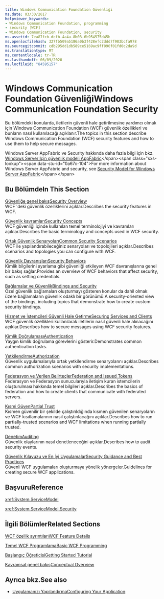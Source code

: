 ```yaml
---
title: Windows Communication Foundation Güvenliği
ms.date: 03/30/2017
helpviewer_keywords:
- Windows Communication Foundation, programming
- security [WCF]
- Windows Communication Foundation, security
ms.assetid: 7ea87fcb-dcfb-4a4a-8b03-6b954575d45b
ms.openlocfilehash: 327fb509a5186a0b3f428efc2ddd7f983bcfa978
ms.sourcegitcommit: cdb295dd1db589ce5169ac9ff096f01fd0c2da9d
ms.translationtype: MT
ms.contentlocale: tr-TR
ms.lasthandoff: 06/09/2020
ms.locfileid: "84595157"
---
```

# <a name="windows-communication-foundation-security"></a><span data-ttu-id="0a67c-102">Windows Communication Foundation Güvenliği</span><span class="sxs-lookup"><span data-stu-id="0a67c-102">Windows Communication Foundation Security</span></span>
<span data-ttu-id="0a67c-103">Bu bölümdeki konularda, iletilerin güvenli hale getirilmesine yardımcı olmak için Windows Communication Foundation (WCF) güvenlik özellikleri ve bunların nasıl kullanılacağı açıklanır.</span><span class="sxs-lookup"><span data-stu-id="0a67c-103">The topics in this section describe Windows Communication Foundation (WCF) security features and how to use them to help secure messages.</span></span>  
  
 <span data-ttu-id="0a67c-104">Windows Server AppFabric ve Security hakkında daha fazla bilgi için bkz. [Windows Server Için güvenlik modeli AppFabric](https://docs.microsoft.com/previous-versions/appfabric/ee677202(v=azure.10))</span><span class="sxs-lookup"><span data-stu-id="0a67c-104">For more information about Windows Server AppFabric and security, see [Security Model for Windows Server AppFabric](https://docs.microsoft.com/previous-versions/appfabric/ee677202(v=azure.10))</span></span>  
  
## <a name="in-this-section"></a><span data-ttu-id="0a67c-105">Bu Bölümde</span><span class="sxs-lookup"><span data-stu-id="0a67c-105">In This Section</span></span>  
 [<span data-ttu-id="0a67c-106">Güvenliğe genel bakış</span><span class="sxs-lookup"><span data-stu-id="0a67c-106">Security Overview</span></span>](security-overview.md)  
 <span data-ttu-id="0a67c-107">WCF 'deki güvenlik özelliklerini açıklar.</span><span class="sxs-lookup"><span data-stu-id="0a67c-107">Describes the security features in WCF.</span></span>  
  
 [<span data-ttu-id="0a67c-108">Güvenlik kavramları</span><span class="sxs-lookup"><span data-stu-id="0a67c-108">Security Concepts</span></span>](security-concepts.md)  
 <span data-ttu-id="0a67c-109">WCF güvenliği içinde kullanılan temel terminolojiyi ve kavramları açıklar.</span><span class="sxs-lookup"><span data-stu-id="0a67c-109">Describes the basic terminology and concepts used in WCF security.</span></span>  
  
 [<span data-ttu-id="0a67c-110">Ortak Güvenlik Senaryoları</span><span class="sxs-lookup"><span data-stu-id="0a67c-110">Common Security Scenarios</span></span>](common-security-scenarios.md)  
 <span data-ttu-id="0a67c-111">WCF ile yapılandırabileceğiniz senaryoları ve topolojileri açıklar.</span><span class="sxs-lookup"><span data-stu-id="0a67c-111">Describes scenarios and topologies you can configure with WCF.</span></span>  
  
 [<span data-ttu-id="0a67c-112">Güvenlik Davranışları</span><span class="sxs-lookup"><span data-stu-id="0a67c-112">Security Behaviors</span></span>](security-behaviors-in-wcf.md)  
 <span data-ttu-id="0a67c-113">Kimlik bilgilerini ayarlama gibi güvenliği etkileyen WCF davranışlarına genel bir bakış sağlar.</span><span class="sxs-lookup"><span data-stu-id="0a67c-113">Provides an overview of WCF behaviors that affect security, such as setting credentials.</span></span>  
  
 [<span data-ttu-id="0a67c-114">Bağlamalar ve Güvenlik</span><span class="sxs-lookup"><span data-stu-id="0a67c-114">Bindings and Security</span></span>](bindings-and-security.md)  
 <span data-ttu-id="0a67c-115">Özel güvenlik bağlamaları oluşturmayı gösteren konular da dahil olmak üzere bağlamaların güvenlik odaklı bir görünümü.</span><span class="sxs-lookup"><span data-stu-id="0a67c-115">A security-oriented view of the bindings, including topics that demonstrate how to create custom security bindings.</span></span>  
  
 [<span data-ttu-id="0a67c-116">Hizmet ve İstemcileri Güvenli Hale Getirme</span><span class="sxs-lookup"><span data-stu-id="0a67c-116">Securing Services and Clients</span></span>](securing-services-and-clients.md)  
 <span data-ttu-id="0a67c-117">WCF güvenlik özellikleri kullanılarak iletilerin nasıl güvenli hale alınacağını açıklar.</span><span class="sxs-lookup"><span data-stu-id="0a67c-117">Describes how to secure messages using WCF security features.</span></span>  
  
 [<span data-ttu-id="0a67c-118">Kimlik Doğrulaması</span><span class="sxs-lookup"><span data-stu-id="0a67c-118">Authentication</span></span>](authentication-in-wcf.md)  
 <span data-ttu-id="0a67c-119">Yaygın kimlik doğrulama görevlerini gösterir.</span><span class="sxs-lookup"><span data-stu-id="0a67c-119">Demonstrates common authentication tasks.</span></span>  
  
 [<span data-ttu-id="0a67c-120">Yetkilendirme</span><span class="sxs-lookup"><span data-stu-id="0a67c-120">Authorization</span></span>](authorization-in-wcf.md)  
 <span data-ttu-id="0a67c-121">Güvenlik uygulamalarıyla ortak yetkilendirme senaryolarını açıklar.</span><span class="sxs-lookup"><span data-stu-id="0a67c-121">Describes common authorization scenarios with security implementations.</span></span>  
  
 [<span data-ttu-id="0a67c-122">Federasyon ve Verilen Belirteçler</span><span class="sxs-lookup"><span data-stu-id="0a67c-122">Federation and Issued Tokens</span></span>](federation-and-issued-tokens.md)  
 <span data-ttu-id="0a67c-123">Federasyon ve Federasyon sunucularıyla iletişim kuran istemcilerin oluşturulması hakkında temel bilgileri açıklar.</span><span class="sxs-lookup"><span data-stu-id="0a67c-123">Describes the basics of federation and how to create clients that communicate with federated servers.</span></span>  
  
 [<span data-ttu-id="0a67c-124">Kısmi Güven</span><span class="sxs-lookup"><span data-stu-id="0a67c-124">Partial Trust</span></span>](partial-trust.md)  
 <span data-ttu-id="0a67c-125">Kısmen güvenilir bir şekilde çalıştırıldığında kısmen güvenilen senaryoların ve WCF kısıtlamalarının nasıl çalıştırılacağını açıklar.</span><span class="sxs-lookup"><span data-stu-id="0a67c-125">Describes how to run partially-trusted scenarios and WCF limitations when running partially trusted.</span></span>  
  
 [<span data-ttu-id="0a67c-126">Denetim</span><span class="sxs-lookup"><span data-stu-id="0a67c-126">Auditing</span></span>](auditing-security-events.md)  
 <span data-ttu-id="0a67c-127">Güvenlik olaylarının nasıl denetleneceğini açıklar.</span><span class="sxs-lookup"><span data-stu-id="0a67c-127">Describes how to audit security events.</span></span>  
  
 [<span data-ttu-id="0a67c-128">Güvenlik Kılavuzu ve En İyi Uygulamalar</span><span class="sxs-lookup"><span data-stu-id="0a67c-128">Security Guidance and Best Practices</span></span>](security-guidance-and-best-practices.md)  
 <span data-ttu-id="0a67c-129">Güvenli WCF uygulamaları oluşturmaya yönelik yönergeler.</span><span class="sxs-lookup"><span data-stu-id="0a67c-129">Guidelines for creating secure WCF applications.</span></span>  
  
## <a name="reference"></a><span data-ttu-id="0a67c-130">Başvuru</span><span class="sxs-lookup"><span data-stu-id="0a67c-130">Reference</span></span>  
 <xref:System.ServiceModel>  
  
 <xref:System.ServiceModel.Security>  
  
## <a name="related-sections"></a><span data-ttu-id="0a67c-131">İlgili Bölümler</span><span class="sxs-lookup"><span data-stu-id="0a67c-131">Related Sections</span></span>  
 [<span data-ttu-id="0a67c-132">WCF özellik ayrıntıları</span><span class="sxs-lookup"><span data-stu-id="0a67c-132">WCF Feature Details</span></span>](index.md)  
  
 [<span data-ttu-id="0a67c-133">Temel WCF Programlama</span><span class="sxs-lookup"><span data-stu-id="0a67c-133">Basic WCF Programming</span></span>](../basic-wcf-programming.md)  
  
 [<span data-ttu-id="0a67c-134">Başlangıç Öğreticisi</span><span class="sxs-lookup"><span data-stu-id="0a67c-134">Getting Started Tutorial</span></span>](../getting-started-tutorial.md)  
  
 [<span data-ttu-id="0a67c-135">Kavramsal genel bakış</span><span class="sxs-lookup"><span data-stu-id="0a67c-135">Conceptual Overview</span></span>](../conceptual-overview.md)  
  
## <a name="see-also"></a><span data-ttu-id="0a67c-136">Ayrıca bkz.</span><span class="sxs-lookup"><span data-stu-id="0a67c-136">See also</span></span>

- [<span data-ttu-id="0a67c-137">Uygulamanızı Yapılandırma</span><span class="sxs-lookup"><span data-stu-id="0a67c-137">Configuring Your Application</span></span>](../diagnostics/configuring-your-application.md)
